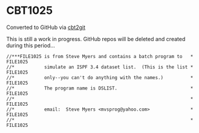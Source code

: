 # CBT1025
Converted to GitHub via [cbt2git](https://github.com/wizardofzos/cbt2git)

This is still a work in progress. GitHub repos will be deleted and created during this period...

```
//***FILE1025 is from Steve Myers and contains a batch program to   *   FILE1025
//*           simulate an ISPF 3.4 dataset list.  (This is the list *   FILE1025
//*           only--you can't do anything with the names.)          *   FILE1025
//*           The program name is DSLIST.                           *   FILE1025
//*                                                                 *   FILE1025
//*           email:  Steve Myers <mvsprog@yahoo.com>               *   FILE1025
//*                                                                 *   FILE1025
```
